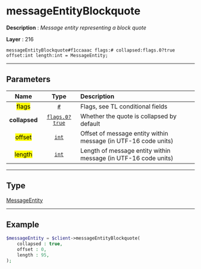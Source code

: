 # messageEntityBlockquote

**Description** : *Message entity representing a block quote*

**Layer** : 216

```tl
messageEntityBlockquote#f1ccaaac flags:# collapsed:flags.0?true offset:int length:int = MessageEntity;
```

---

## Parameters

| Name | Type | Description |
| :---: | :---: | :--- |
| <mark>flags</mark> | [`#`](type/#) | Flags, see TL conditional fields |
| **collapsed** | [`flags.0?true`](type/true) | Whether the quote is collapsed by default |
| <mark>offset</mark> | [`int`](type/int) | Offset of message entity within message (in UTF-16 code units) |
| <mark>length</mark> | [`int`](type/int) | Length of message entity within message (in UTF-16 code units) |

---

## Type

[MessageEntity](type/MessageEntity)

---

## Example

```php
$messageEntity = $client->messageEntityBlockquote(
	collapsed : true,
	offset : 0,
	length : 95,
);
```